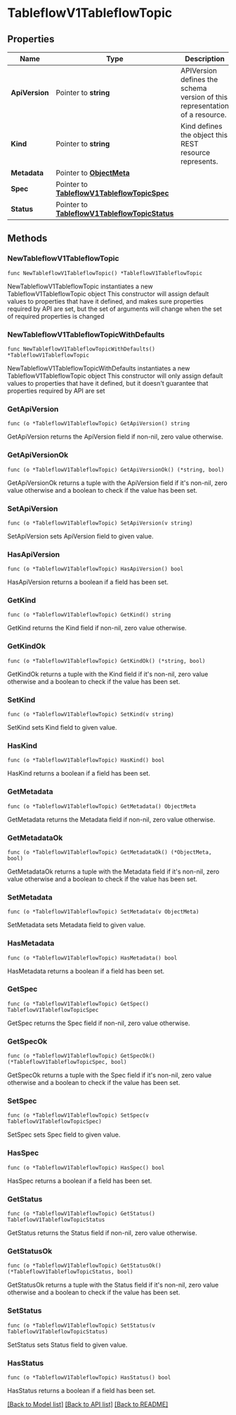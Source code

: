 # TableflowV1TableflowTopic

## Properties

Name | Type | Description | Notes
------------ | ------------- | ------------- | -------------
**ApiVersion** | Pointer to **string** | APIVersion defines the schema version of this representation of a resource. | [optional] [readonly] 
**Kind** | Pointer to **string** | Kind defines the object this REST resource represents. | [optional] [readonly] 
**Metadata** | Pointer to [**ObjectMeta**](ObjectMeta.md) |  | [optional] 
**Spec** | Pointer to [**TableflowV1TableflowTopicSpec**](TableflowV1TableflowTopicSpec.md) |  | [optional] 
**Status** | Pointer to [**TableflowV1TableflowTopicStatus**](TableflowV1TableflowTopicStatus.md) |  | [optional] 

## Methods

### NewTableflowV1TableflowTopic

`func NewTableflowV1TableflowTopic() *TableflowV1TableflowTopic`

NewTableflowV1TableflowTopic instantiates a new TableflowV1TableflowTopic object
This constructor will assign default values to properties that have it defined,
and makes sure properties required by API are set, but the set of arguments
will change when the set of required properties is changed

### NewTableflowV1TableflowTopicWithDefaults

`func NewTableflowV1TableflowTopicWithDefaults() *TableflowV1TableflowTopic`

NewTableflowV1TableflowTopicWithDefaults instantiates a new TableflowV1TableflowTopic object
This constructor will only assign default values to properties that have it defined,
but it doesn't guarantee that properties required by API are set

### GetApiVersion

`func (o *TableflowV1TableflowTopic) GetApiVersion() string`

GetApiVersion returns the ApiVersion field if non-nil, zero value otherwise.

### GetApiVersionOk

`func (o *TableflowV1TableflowTopic) GetApiVersionOk() (*string, bool)`

GetApiVersionOk returns a tuple with the ApiVersion field if it's non-nil, zero value otherwise
and a boolean to check if the value has been set.

### SetApiVersion

`func (o *TableflowV1TableflowTopic) SetApiVersion(v string)`

SetApiVersion sets ApiVersion field to given value.

### HasApiVersion

`func (o *TableflowV1TableflowTopic) HasApiVersion() bool`

HasApiVersion returns a boolean if a field has been set.

### GetKind

`func (o *TableflowV1TableflowTopic) GetKind() string`

GetKind returns the Kind field if non-nil, zero value otherwise.

### GetKindOk

`func (o *TableflowV1TableflowTopic) GetKindOk() (*string, bool)`

GetKindOk returns a tuple with the Kind field if it's non-nil, zero value otherwise
and a boolean to check if the value has been set.

### SetKind

`func (o *TableflowV1TableflowTopic) SetKind(v string)`

SetKind sets Kind field to given value.

### HasKind

`func (o *TableflowV1TableflowTopic) HasKind() bool`

HasKind returns a boolean if a field has been set.

### GetMetadata

`func (o *TableflowV1TableflowTopic) GetMetadata() ObjectMeta`

GetMetadata returns the Metadata field if non-nil, zero value otherwise.

### GetMetadataOk

`func (o *TableflowV1TableflowTopic) GetMetadataOk() (*ObjectMeta, bool)`

GetMetadataOk returns a tuple with the Metadata field if it's non-nil, zero value otherwise
and a boolean to check if the value has been set.

### SetMetadata

`func (o *TableflowV1TableflowTopic) SetMetadata(v ObjectMeta)`

SetMetadata sets Metadata field to given value.

### HasMetadata

`func (o *TableflowV1TableflowTopic) HasMetadata() bool`

HasMetadata returns a boolean if a field has been set.

### GetSpec

`func (o *TableflowV1TableflowTopic) GetSpec() TableflowV1TableflowTopicSpec`

GetSpec returns the Spec field if non-nil, zero value otherwise.

### GetSpecOk

`func (o *TableflowV1TableflowTopic) GetSpecOk() (*TableflowV1TableflowTopicSpec, bool)`

GetSpecOk returns a tuple with the Spec field if it's non-nil, zero value otherwise
and a boolean to check if the value has been set.

### SetSpec

`func (o *TableflowV1TableflowTopic) SetSpec(v TableflowV1TableflowTopicSpec)`

SetSpec sets Spec field to given value.

### HasSpec

`func (o *TableflowV1TableflowTopic) HasSpec() bool`

HasSpec returns a boolean if a field has been set.

### GetStatus

`func (o *TableflowV1TableflowTopic) GetStatus() TableflowV1TableflowTopicStatus`

GetStatus returns the Status field if non-nil, zero value otherwise.

### GetStatusOk

`func (o *TableflowV1TableflowTopic) GetStatusOk() (*TableflowV1TableflowTopicStatus, bool)`

GetStatusOk returns a tuple with the Status field if it's non-nil, zero value otherwise
and a boolean to check if the value has been set.

### SetStatus

`func (o *TableflowV1TableflowTopic) SetStatus(v TableflowV1TableflowTopicStatus)`

SetStatus sets Status field to given value.

### HasStatus

`func (o *TableflowV1TableflowTopic) HasStatus() bool`

HasStatus returns a boolean if a field has been set.


[[Back to Model list]](../README.md#documentation-for-models) [[Back to API list]](../README.md#documentation-for-api-endpoints) [[Back to README]](../README.md)


